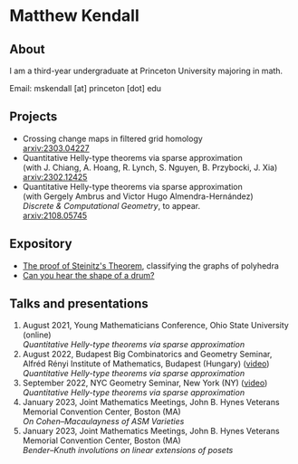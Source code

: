 # Matthew Kendall

## About
I am a third-year undergraduate at Princeton University majoring in math.

Email: mskendall [at] princeton [dot] edu

## Projects
- Crossing change maps in filtered grid homology <br> <a href="https://arxiv.org/abs/2303.04227">arxiv:2303.04227</a>
- Quantitative Helly-type theorems via sparse approximation <br> (with J. Chiang, A. Hoang, R. Lynch, S. Nguyen, B. Przybocki, J. Xia) <br> <a href="https://arxiv.org/abs/2302.12425">arxiv:2302.12425</a>
- Quantitative Helly-type theorems via sparse approximation <br> (with Gergely Ambrus and Victor Hugo Almendra-Hernández)  <br> *Discrete & Computational Geometry*, to appear. <br> <a href="https://arxiv.org/abs/2108.05745">arxiv:2108.05745</a>

## Expository
- <a href="/assets/steinitz.pdf" target="_blank"> The proof of Steinitz's Theorem</a>, classifying the graphs of polyhedra
- <a href="/assets/drum.pdf" target="_blank"> Can you hear the shape of a drum?</a>

## Talks and presentations
1. August 2021, Young Mathematicians Conference, Ohio State University (online) <br> *Quantitative Helly-type theorems via sparse approximation* 
2. August 2022, Budapest Big Combinatorics and Geometry Seminar, Alfréd Rényi Institute of Mathematics, Budapest (Hungary) (<a href="https://video.renyi.hu/video/matthew-kendall-quantitative-helly-type-theorems-via-sparse-approximation-430" target="_blank">video</a>) <br>*Quantitative Helly-type theorems via sparse approximation*
3. September 2022, NYC Geometry Seminar, New York (NY) (<a href="https://youtu.be/VM_MmBW-Q_Y" target="_blank">video</a>) <br>*Quantitative Helly-type theorems via sparse approximation*
4. January 2023, Joint Mathematics Meetings, John B. Hynes Veterans Memorial Convention Center, Boston (MA) <br> *On Cohen–Macaulayness of ASM Varieties*
5. January 2023, Joint Mathematics Meetings, John B. Hynes Veterans Memorial Convention Center, Boston (MA) <br> *Bender–Knuth involutions on linear extensions of posets*

